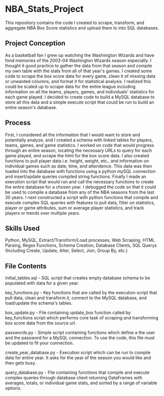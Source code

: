 # NBA_Stats_Project
This repository contains the code I created to scrape, transform, and aggregate NBA Box Score statistics and upload them to into SQL databases.

## Project Conception
As a basketball fan I grew up watching the Washinigton Wizards and have fond memories of the 2003-04 Washington Wizards season especially. I thought it good practice to gather the data from that season and compile my own table with the stats from all of that year's games. I created some code to scrape the box score data for every game, clean it of missing data or unwanted columns, and format it for statistical analysis.
I realized this could be scaled up to scrape data for the entire league including information on all the teams, players, games, and individuals' statistics for each game played. I decided to create code to build a MySQL database to store all this data and a simple execute script that could be run to build an entire season's database.

## Process
First, I considered all the information that I would want to store and potentially analyze, and I created a schema with linked tables for players, teams, games, and game statistics. 
I worked on code that would progress through an entire season, locating the necessary URLs to query for each game played, and scrape the html for the box score data. 
I also created functions to pull player data i.e. height, weight, etc., and information on individual games such as date, time, and attendence.
This data was then loaded into the database with functions using a python mySQL connection and insert/update queries compiled string functions.
Finally I made an execution script that would run and call the necessary functions to create the entire database for a chosen year.
I debugged the code so that it could be used to compile a database from any of the NBA seasons from the last 30 years.
I next constructed a script with python functions that compile and execute complex SQL queries with features to pull data, filter on statistics, player or game attributes, sum or average player statistics, and track players or trends over multiple years.

## Skills Used
Python, MySQL, Extract/Transform/Load processes, Web Scraping, HTML Parsing, Regex Functions, Schema Creation, Database Clients, SQL Querys (Including Create, Update, Alter, Select, Join, Group By, etc.)

## File Contents
initial_tables.sql - SQL script that creates empty database schema to be populated with data for a given year.

key_functions.py - Key functions that are called by the execution script that pull data, clean and transform it, connect to the MySQL database, and load/update the schema's tables.

box_update.py - File containing update_box function called by key_functions script which performs core task of scraping and transforming box score data from the source url.

passwords.py - Simple script containing functions which define a the user and the password for a MySQL connection. To use the code, this file must be updated to fit your connection.

create_year_database.py - Execution script which can be run to compile data for entire year. It asks for the year of the season you would like and then gets busy.

query_database.py - File containing functions that compile and execute complex queries through database client returning DataFrames with averages, totals, or individual game stats, and sorted by a range of variable options.
